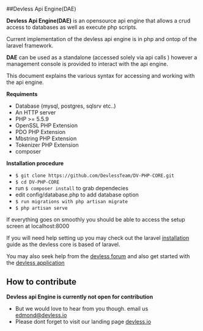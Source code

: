 
##Devless Api Engine(DAE)

**Devless Api Engine(DAE)** is an opensource api engine that allows a crud access to databases as well as execute php scripts. 

Current implementation of the devless api engine is in php and ontop of the laravel framework. 

**DAE** can be used as a standalone (accessed solely via api calls ) however a management console is provided to interact with the api engine.

This document explains the various syntax for accessing and working with  the api engine.

**Requiments**
* Database (mysql, postgres, sqlsrv etc..)
* An HTTP server
* PHP >= 5.5.9
* OpenSSL PHP Extension
* PDO PHP Extension
* Mbstring PHP Extension
* Tokenizer PHP Extension
* composer

**Installation procedure**
* ``$ git clone https://github.com/DevlessTeam/DV-PHP-CORE.git`` 
* ``$ cd DV-PHP-CORE``
* run ``$ composer install`` to grab dependecies
* edit config/database.php to add database option 
* ``$ run migrations with php artisan migrate``
* ``$ php artisan serve``

If everything goes on smoothly you should be able to access the setup screen at localhost:8000

If you will need help setting up you may check out the laravel [installation](https://laravel.com/docs/5.1) guide as the devless core is based of laravel. 

You may also seek help from the [devless forum](http://forum.devless.io) and also get started with the [devless application](http://docs.devless.io)
## How to contribute 
**Devless api Engine is currently not open for contribution**
* But we would love to hear from  you though. email us edmond@devless.io
* Please dont forget to visit our landing page [devless.io](http://devless.io)
